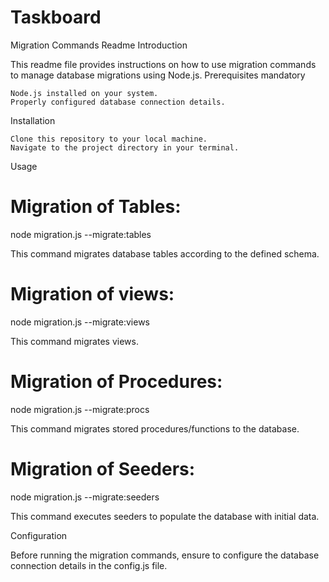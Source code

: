 # Taskboard

Migration Commands Readme
Introduction

This readme file provides instructions on how to use migration commands to manage database migrations using Node.js.
Prerequisites
mandatory

    Node.js installed on your system.
    Properly configured database connection details.

Installation

    Clone this repository to your local machine.
    Navigate to the project directory in your terminal.

Usage

# Migration of Tables:

node migration.js --migrate:tables

This command migrates database tables according to the defined schema.

# Migration of views:

node migration.js --migrate:views

This command migrates views.

# Migration of Procedures:

node migration.js --migrate:procs

This command migrates stored procedures/functions to the database.

# Migration of Seeders:

node migration.js --migrate:seeders

This command executes seeders to populate the database with initial data.

Configuration

Before running the migration commands, ensure to configure the database connection details in the config.js file.

<!--
### Generate migration file under module folder .

```
node migration.js --generate:<table | alter | seeder>-{expectated file name} [create migration file]
```

### Run migrations.

```
node migration.js --migrate [migrate all files/folders]
or
node migration.js --migrate:<tables|alters|views|procs> [migrate given specific folder]
``` -->

